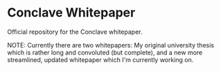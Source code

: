 # Conclave Whitepaper

Official repository for the Conclave whitepaper.

NOTE: Currently there are two whitepapers: My original university thesis which is rather long and convoluted (but complete), and a new more streamlined, updated whitepaper which I'm currently working on.
